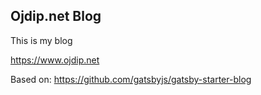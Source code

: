 ## Ojdip.net Blog

This is my blog

https://www.ojdip.net

Based on:
https://github.com/gatsbyjs/gatsby-starter-blog
